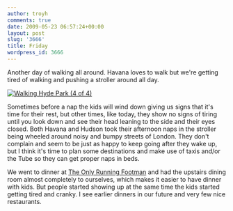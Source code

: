 ```yaml
---
author: troyh
comments: true
date: 2009-05-23 06:57:24+00:00
layout: post
slug: '3666'
title: Friday
wordpress_id: 3666
---
```


Another day of walking all around. Havana loves to walk but we're getting tired of walking and pushing a stroller around all day.

[![Walking Hyde Park (4 of 4)](http://farm4.static.flickr.com/3655/3554350497_314869361c.jpg)](http://www.flickr.com/photos/troyh/3554350497/)

<!-- more -->

Sometimes before a nap the kids will wind down giving us signs that it's time for their rest, but other times, like today, they show no signs of tiring until you look down and see their head leaning to the side and their eyes closed. Both Havana and Hudson took their afternoon naps in the stroller being wheeled around noisy and bumpy streets of London. They don't complain and seem to be just as happy to keep going after they wake up, but I think it's time to plan some destinations and make use of taxis and/or the Tube so they can get proper naps in beds.

We went to dinner at [The Only Running Footman](http://www.therunningfootman.biz/Only/theOnly.asp) and had the upstairs dining room almost completely to ourselves, which makes it easier to have dinner with kids. But people started showing up at the same time the kids started getting tired and cranky. I see earlier dinners in our future and very few nice restaurants.
